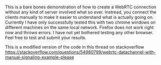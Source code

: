 This is a bare bones demonstration of how to create a WebRTC connection without any kind of server involved what so ever. Instread, you connect the clients manually to make it easier to understand what is actually going on. Currently I have only successfully tested this with two chrome windows on different machines on the same local network. Firefox does not work right now and throws errors. I have not yet bothered testing any other browser. Feel free to test and submit your results.

This is a modified version of the code in this thread on stackoverflow
https://stackoverflow.com/questions/54980799/webrtc-datachannel-with-manual-signaling-example-please
